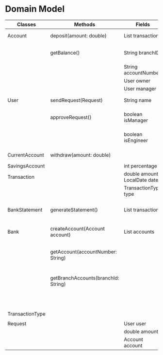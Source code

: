 
# Domain Model

| Classes         | Methods                             | Fields                         | Scenario                                | Output                     |
|-----------------|-------------------------------------|--------------------------------|-----------------------------------------|----------------------------|
| Account         | deposit(amount: double)             | List<Transaction> transactions | deposit funds                           |                            |
|                 | getBalance()                        | String branchID                | get current balance                     | double balance             |
|                 |                                     | String accountNumber           |                                         |                            |
|                 |                                     | User owner                     |                                         |                            |
|                 |                                     | User manager                   |                                         |                            |
|                 |                                     |                                |                                         |                            |
|                 |                                     |                                |                                         |                            |
| User            | sendRequest(Request)                | String name                    |                                         |                            |
|                 | approveRequest()                    | boolean isManager              | true if approved, false if not approved | boolean                    |
|                 |                                     | boolean isEngineer             |                                         |                            |
|                 |                                     |                                |                                         |                            |
|                 |                                     |                                |                                         |                            |
| CurrentAccount  | withdraw(amount: double)            |                                | withdraw funds                          |                            |
| SavingsAccount  |                                     | int percentage                 |                                         |                            |
| Transaction     |                                     | double amount, LocalDate date  |                                         |                            |
|                 |                                     | TransactionType type           |                                         |                            |
|                 |                                     |                                |                                         |                            |
| BankStatement   | generateStatement()                 | List<Transaction> transactions | generate bank statement                 | String formatted statement |
|                 |                                     |                                |                                         |                            |
| Bank            | createAccount(Account account)      | List<Account> accounts         | create a new account                    | Account created            |
|                 | getAccount(accountNumber: String)   |                                | get account by account ID               | Account object             |
|                 | getBranchAccounts(branchId: String) |                                | get all accounts associated with        | List<Account> accounts     |
|                 |                                     |                                | a specific branch                       |                            |
|                 |                                     |                                |                                         |                            |
| TransactionType |                                     |                                |                                         |                            |
|                 |                                     |                                |                                         |                            |
| Request         |                                     | User user                      |                                         |                            |
|                 |                                     | double amount                  |                                         |                            |
|                 |                                     | Account account                |                                         |                            |

